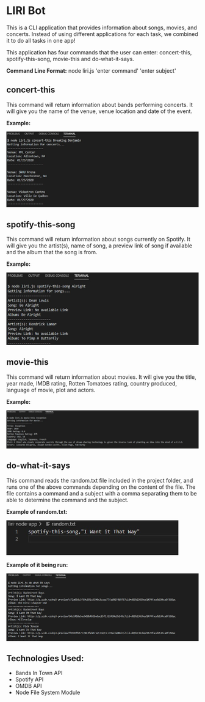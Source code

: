 <h1>LIRI Bot</h1>

This is a CLI application that provides information about songs, movies, and concerts. Instead of using different applications for each task, we combined it to do all tasks in one app!

This application has four commands that the user can enter: concert-this, spotify-this-song, movie-this and do-what-it-says.

<b>Command Line Format:</b> node liri.js 'enter command' 'enter subject'

<h2>concert-this</h2>

This command will return information about bands performing concerts. It will give you the name of the venue, venue location and date of the event.

<b>Example:</b>

![Concert This Image](./images/concert-this.jpg)

<h2>spotify-this-song</h2>

This command will return information about songs currently on Spotify. It will give you the artist(s), name of song, a preview link of song if available and the album that the song is from.

<b>Example:</b>

![Spotify This Song Image](./images/spotify-this-song.jpg)

<h2>movie-this</h2>

This command will return information about movies. It will give you the title, year made, IMDB rating, Rotten Tomatoes rating, country produced, language of movie, plot and actors.

<b>Example:</b>

![Movie This Image](./images/movie-this.jpg)

<h2>do-what-it-says</h2>

This command reads the random.txt file included in the project folder, and runs one of the above commands depending on the content of the file. The file contains a command and a subject with a comma separating them to be able to determine the command and the subject. 

<b>Example of random.txt:</b>

![Do What It Says Image](./images/random.jpg)

<b>Example of it being run:</b>

![Do What It Says Image](./images/do-what-it-says.jpg)

<h2>Technologies Used:</h2>

* Bands In Town API
* Spotify API
* OMDB API
* Node File System Module
